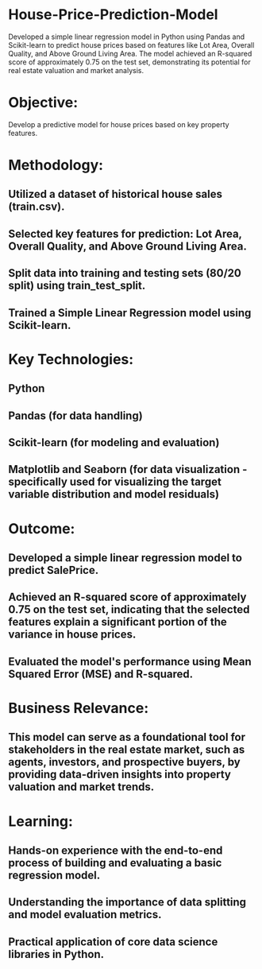# House-Price-Prediction-Model
Developed a simple linear regression model in Python using Pandas and Scikit-learn to predict house prices based on features like Lot Area, Overall Quality, and Above Ground Living Area. The model achieved an R-squared score of approximately 0.75 on the test set, demonstrating its potential for real estate valuation and market analysis.
# Objective:
Develop a predictive model for house prices based on key property features.
# Methodology:
## Utilized a dataset of historical house sales (train.csv).
## Selected key features for prediction: Lot Area, Overall Quality, and Above Ground Living Area.
## Split data into training and testing sets (80/20 split) using train_test_split.
## Trained a Simple Linear Regression model using Scikit-learn.
# Key Technologies:
## Python
## Pandas (for data handling)
## Scikit-learn (for modeling and evaluation)
## Matplotlib and Seaborn (for data visualization - specifically used for visualizing the target variable distribution and model residuals)
# Outcome:
## Developed a simple linear regression model to predict SalePrice.
## Achieved an R-squared score of approximately 0.75 on the test set, indicating that the selected features explain a significant portion of the variance in house prices.
## Evaluated the model's performance using Mean Squared Error (MSE) and R-squared.
# Business Relevance:
## This model can serve as a foundational tool for stakeholders in the real estate market, such as agents, investors, and prospective buyers, by providing data-driven insights into property valuation and market trends.
# Learning:
## Hands-on experience with the end-to-end process of building and evaluating a basic regression model.
## Understanding the importance of data splitting and model evaluation metrics.
## Practical application of core data science libraries in Python.
